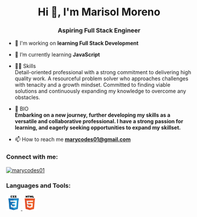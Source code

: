 <h1 align="center">Hi 👋, I'm Marisol Moreno</h1>
<h3 align="center">Aspiring Full Stack Engineer</h3>

- 🔭 I'm working on **learning Full Stack Development**

- 🌱 I’m currently learning **JavaScript**

- 👨‍💻 Skills
 <br>Detail-oriented professional with a strong commitment to delivering high quality work. A resourceful problem solver who approaches challenges with tenacity and a growth mindset. Committed to finding viable solutions and continuously expanding my knowledge to overcome any obstacles.

- 💬 BIO
<br> **Embarking on a new journey, further developing my skills as a versatile and collaborative professional. I have a strong passion for learning, and eagerly seeking opportunities to expand my skillset.**

- 📫 How to reach me **marycodes01@gmail.com**

<h3 align="left">Connect with me:</h3>
<p align="left">
<a href="https://linkedin.com/in/marisol-moreno-a2740a28b" target="blank"><img align="center" src="https://raw.githubusercontent.com/rahuldkjain/github-profile-readme-generator/master/src/images/icons/Social/linked-in-alt.svg" alt="marycodes01" height="30" width="40" /></a>
</p>

<h3 align="left">Languages and Tools:</h3>
<p align="left"> <a href="https://www.w3schools.com/css/" target="_blank" rel="noreferrer"> <img src="https://raw.githubusercontent.com/devicons/devicon/master/icons/css3/css3-original-wordmark.svg" alt="css3" width="40" height="40"/> </a> <a href="https://www.w3.org/html/" target="_blank" rel="noreferrer"> <img src="https://raw.githubusercontent.com/devicons/devicon/master/icons/html5/html5-original-wordmark.svg" alt="html5" width="40" height="40"/> </a> </p>

